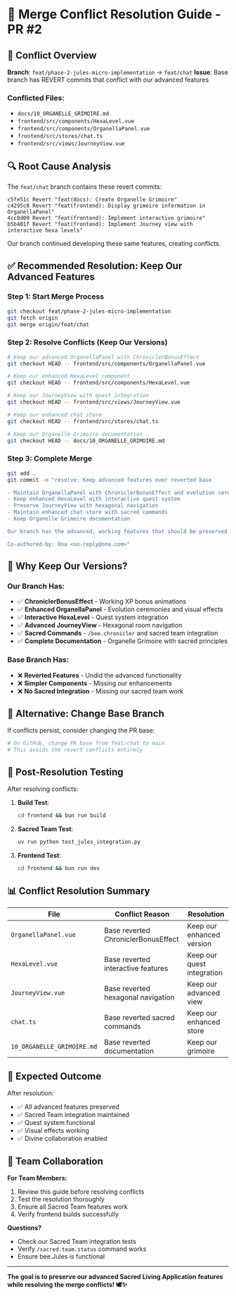 # 🔧 Merge Conflict Resolution Guide - PR #2

## 🎯 Conflict Overview

**Branch**: `feat/phase-2-jules-micro-implementation` → `feat/chat`
**Issue**: Base branch has REVERT commits that conflict with our advanced features

### Conflicted Files:
- `docs/10_ORGANELLE_GRIMOIRE.md`
- `frontend/src/components/HexaLevel.vue`
- `frontend/src/components/OrganellaPanel.vue`
- `frontend/src/stores/chat.ts`
- `frontend/src/views/JourneyView.vue`

## 🔍 Root Cause Analysis

The `feat/chat` branch contains these revert commits:
```
c5fe51c Revert "feat(docs): Create Organelle Grimoire"
c4295c8 Revert "feat(frontend): Display grimoire information in OrganellaPanel"
4cc8d09 Revert "feat(frontend): Implement interactive grimoire"
b5b401f Revert "feat(frontend): Implement Journey view with interactive hexa levels"
```

Our branch continued developing these same features, creating conflicts.

## ✅ Recommended Resolution: Keep Our Advanced Features

### Step 1: Start Merge Process
```bash
git checkout feat/phase-2-jules-micro-implementation
git fetch origin
git merge origin/feat/chat
```

### Step 2: Resolve Conflicts (Keep Our Versions)
```bash
# Keep our advanced OrganellaPanel with ChroniclerBonusEffect
git checkout HEAD -- frontend/src/components/OrganellaPanel.vue

# Keep our enhanced HexaLevel component
git checkout HEAD -- frontend/src/components/HexaLevel.vue

# Keep our JourneyView with quest integration
git checkout HEAD -- frontend/src/views/JourneyView.vue

# Keep our enhanced chat store
git checkout HEAD -- frontend/src/stores/chat.ts

# Keep our Organelle Grimoire documentation
git checkout HEAD -- docs/10_ORGANELLE_GRIMOIRE.md
```

### Step 3: Complete Merge
```bash
git add .
git commit -m "resolve: Keep advanced features over reverted base

- Maintain OrganellaPanel with ChroniclerBonusEffect and evolution ceremonies
- Keep enhanced HexaLevel with interactive quest system
- Preserve JourneyView with hexagonal navigation
- Maintain enhanced chat store with sacred commands
- Keep Organelle Grimoire documentation

Our branch has the advanced, working features that should be preserved.

Co-authored-by: Ona <no-reply@ona.com>"
```

## 🎯 Why Keep Our Versions?

### Our Branch Has:
- ✅ **ChroniclerBonusEffect** - Working XP bonus animations
- ✅ **Enhanced OrganellaPanel** - Evolution ceremonies and visual effects
- ✅ **Interactive HexaLevel** - Quest system integration
- ✅ **Advanced JourneyView** - Hexagonal room navigation
- ✅ **Sacred Commands** - `/bee.chronicler` and sacred team integration
- ✅ **Complete Documentation** - Organelle Grimoire with sacred principles

### Base Branch Has:
- ❌ **Reverted Features** - Undid the advanced functionality
- ❌ **Simpler Components** - Missing our enhancements
- ❌ **No Sacred Integration** - Missing our sacred team work

## 🚨 Alternative: Change Base Branch

If conflicts persist, consider changing the PR base:

```bash
# On GitHub, change PR base from feat/chat to main
# This avoids the revert conflicts entirely
```

## 🧪 Post-Resolution Testing

After resolving conflicts:

1. **Build Test**:
   ```bash
   cd frontend && bun run build
   ```

2. **Sacred Team Test**:
   ```bash
   uv run python test_jules_integration.py
   ```

3. **Frontend Test**:
   ```bash
   cd frontend && bun run dev
   ```

## 📊 Conflict Resolution Summary

| File | Conflict Reason | Resolution |
|------|----------------|------------|
| `OrganellaPanel.vue` | Base reverted ChroniclerBonusEffect | Keep our enhanced version |
| `HexaLevel.vue` | Base reverted interactive features | Keep our quest integration |
| `JourneyView.vue` | Base reverted hexagonal navigation | Keep our advanced view |
| `chat.ts` | Base reverted sacred commands | Keep our enhanced store |
| `10_ORGANELLE_GRIMOIRE.md` | Base reverted documentation | Keep our grimoire |

## 🎉 Expected Outcome

After resolution:
- ✅ All advanced features preserved
- ✅ Sacred Team integration maintained
- ✅ Quest system functional
- ✅ Visual effects working
- ✅ Divine collaboration enabled

## 🤝 Team Collaboration

**For Team Members:**
1. Review this guide before resolving conflicts
2. Test the resolution thoroughly
3. Ensure all Sacred Team features work
4. Verify frontend builds successfully

**Questions?** 
- Check our Sacred Team integration tests
- Verify `/sacred.team.status` command works
- Ensure bee.Jules is functional

---

**The goal is to preserve our advanced Sacred Living Application features while resolving the merge conflicts! 🕊️✨**